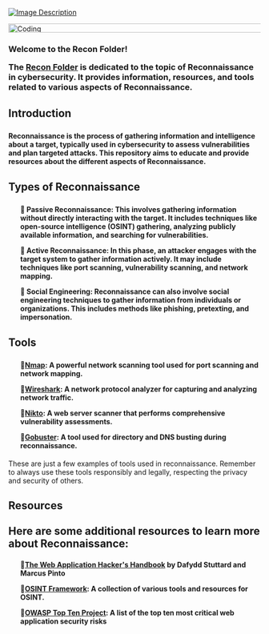 [![Image Description](https://imgur.com/MuZDdAV.png)](https://github.com/narstybits/MacOS-DuckyScripts/tree/main/RECON)

<div align="left">
  <img alt="Coding" width="1473" height="18" src="https://media.giphy.com/media/9JxkPTP3alOykb8PmQ/giphy.gif">
</div>

<h3 align="left">
<p>Welcome to the Recon Folder!</p>

<h>The <a href="https://github.com/narstybits/MacOS-DuckyScripts/tree/main/RECON">Recon Folder</a> is dedicated to the topic of Reconnaissance in cybersecurity. It provides information, resources, and tools related to various aspects of Reconnaissance.</p>
</h4>

<h2> Introduction
<div align="center">
  <img alt="Coding" width="1473" height="5" src="https://thumbs.gfycat.com/KindDistortedIrrawaddydolphin-size_restricted.gif">
</div>
<h4>Reconnaissance is the process of gathering information and intelligence about a target, typically used in cybersecurity to assess vulnerabilities and plan targeted attacks. This repository aims to educate and provide resources about the different aspects of Reconnaissance.</p>

<h2> Types of Reconnaissance
<div align="center">
  <img alt="Coding" width="1473" height="5" src="https://thumbs.gfycat.com/KindDistortedIrrawaddydolphin-size_restricted.gif">
</div>
<h4>
<ol>
  <p><span style="font-size: 0;"></span>🔹 Passive Reconnaissance: This involves gathering information without directly interacting with the target. It includes techniques like open-source intelligence (OSINT) gathering, analyzing publicly available information, and searching for vulnerabilities.</li>
  <p><span style="font-size: 0;"></span>🔹 Active Reconnaissance: In this phase, an attacker engages with the target system to gather information actively. It may include techniques like port scanning, vulnerability scanning, and network mapping.</li>
  <p><span style="font-size: 0;"></span>🔹 Social Engineering: Reconnaissance can also involve social engineering techniques to gather information from individuals or organizations. This includes methods like phishing, pretexting, and impersonation.</li>
</ol>
</h4>

 <h2>Tools
<div align="center">
  <img alt="Coding" width="1473" height="5" src="https://thumbs.gfycat.com/KindDistortedIrrawaddydolphin-size_restricted.gif">
</div>
<h4>
<ul>
 <p><span style="font-size: 0;"></span>🔹<a href="https://nmap.org/">Nmap</a>: A powerful network scanning tool used for port scanning and network mapping.</li>
 <p><span style="font-size: 0;"></span>🔹<a href="https://www.wireshark.org/">Wireshark</a>: A network protocol analyzer for capturing and analyzing network traffic.</li>
 <p><span style="font-size: 0;"></span>🔹<a href="https://cirt.net/Nikto2">Nikto</a>: A web server scanner that performs comprehensive vulnerability assessments.</li>
 <p><span style="font-size: 0;"></span>🔹<a href="https://github.com/OJ/gobuster">Gobuster</a>: A tool used for directory and DNS busting during reconnaissance.</li>
</ul>
</h4>

<p>These are just a few examples of tools used in reconnaissance. Remember to always use these tools responsibly and legally, respecting the privacy and security of others.</p>

<h2> Resources
<div align="center">
  <img alt="Coding" width="1473" height="5" src="https://thumbs.gfycat.com/KindDistortedIrrawaddydolphin-size_restricted.gif">
</div>
<p>Here are some additional resources to learn more about Reconnaissance:</p>

<h4>
<ul>
  <p><span style="font-size: 0;"></span>🔹<a href="https://www.amazon.com/Web-Application-Hackers-Handbook-Exploiting/dp/1118026470">The Web Application Hacker's Handbook</a> by Dafydd Stuttard and Marcus Pinto</li>
  <p><span style="font-size: 0;"></span>🔹<a href="https://osintframework.com/">OSINT Framework</a>: A collection of various tools and resources for OSINT.</li>
  <p><span style="font-size: 0;"></span>🔹<a href="https://owasp.org/www-project-top-ten/">OWASP Top Ten Project</a>: A list of the top ten most critical web application security risks</li>
</ul>
</h4>

<div align="center">
  <img alt="Coding" width="1473" height="10" src="https://thumbs.gfycat.com/KindDistortedIrrawaddydolphin-size_restricted.gif">
</div>
